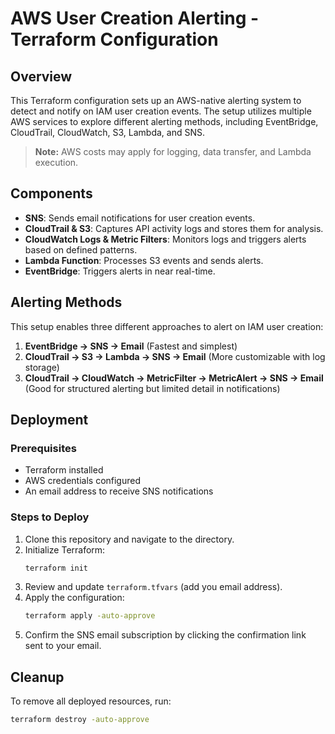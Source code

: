# AWS User Creation Alerting - Terraform Configuration

## Overview

This Terraform configuration sets up an AWS-native alerting system to detect and notify on IAM user creation events. The setup utilizes multiple AWS services to explore different alerting methods, including EventBridge, CloudTrail, CloudWatch, S3, Lambda, and SNS.

> **Note:** AWS costs may apply for logging, data transfer, and Lambda execution.


## Components

- **SNS**: Sends email notifications for user creation events.
- **CloudTrail & S3**: Captures API activity logs and stores them for analysis.
- **CloudWatch Logs & Metric Filters**: Monitors logs and triggers alerts based on defined patterns.
- **Lambda Function**: Processes S3 events and sends alerts.
- **EventBridge**: Triggers alerts in near real-time.

## Alerting Methods

This setup enables three different approaches to alert on IAM user creation:

1. **EventBridge → SNS → Email** (Fastest and simplest)
2. **CloudTrail → S3 → Lambda → SNS → Email** (More customizable with log storage)
3. **CloudTrail → CloudWatch → MetricFilter → MetricAlert → SNS → Email** (Good for structured alerting but limited detail in notifications)

## Deployment

### Prerequisites

- Terraform installed
- AWS credentials configured
- An email address to receive SNS notifications

### Steps to Deploy

1. Clone this repository and navigate to the directory.
2. Initialize Terraform:
   ```sh
   terraform init
   ```
3. Review and update `terraform.tfvars` (add you email address).
4. Apply the configuration:
   ```sh
   terraform apply -auto-approve
   ```
5. Confirm the SNS email subscription by clicking the confirmation link sent to your email.

## Cleanup

To remove all deployed resources, run:

```sh
terraform destroy -auto-approve
```